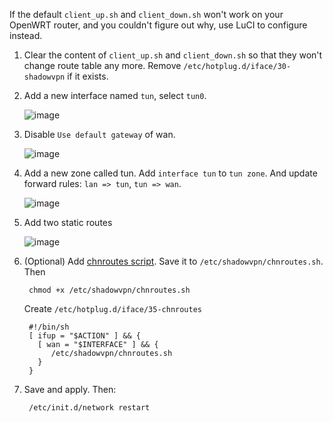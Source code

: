 If the default `client_up.sh` and `client_down.sh` won't work on your OpenWRT router,
and you couldn't figure out why, use LuCI to configure instead.

1. Clear the content of `client_up.sh` and `client_down.sh` so that
they won't change route table any more. Remove `/etc/hotplug.d/iface/30-shadowvpn` if it exists.

2. Add a new interface named `tun`, select `tun0`.

   ![image](https://cloud.githubusercontent.com/assets/1073082/4519784/4b303254-4ccb-11e4-8c93-65b193612104.png)

3. Disable `Use default gateway` of wan.

   ![image](https://cloud.githubusercontent.com/assets/1073082/4519789/7a262276-4ccb-11e4-846e-85f31584b1d0.png)

4. Add a new zone called tun. Add `interface tun` to `tun zone`. And update forward rules: `lan => tun`, `tun => wan`.

   ![image](https://cloud.githubusercontent.com/assets/1073082/4519773/fccd4138-4cca-11e4-945b-b1da19e63c92.png)

5. Add two static routes

   ![image](https://cloud.githubusercontent.com/assets/1073082/4519796/b98a5edc-4ccb-11e4-8fbc-ceccd14c35fc.png)

6. (Optional) Add [chnroutes script](https://github.com/clowwindy/ShadowVPN/blob/master/samples/chnroutes.sh).
   Save it to `/etc/shadowvpn/chnroutes.sh`. Then

        chmod +x /etc/shadowvpn/chnroutes.sh

   Create `/etc/hotplug.d/iface/35-chnroutes`

        #!/bin/sh
        [ ifup = "$ACTION" ] && {
          [ wan = "$INTERFACE" ] && {
             /etc/shadowvpn/chnroutes.sh
          }
        }

7. Save and apply. Then:

        /etc/init.d/network restart